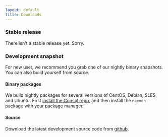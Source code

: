 ```yaml
---
layout: default
title: Downloads
---
```


### Stable release
There isn't a stable release yet. Sorry.

### Development snapshot
For new user, we recommend you grab one of our nightly binary snapshots. You can also build yourself from source.

#### Binary packages
We build nightly packages for several versions of CentOS, Debian, SLES, and Ubuntu. First [install the Consol repo](http://labs.consol.de/repo/testing/), and then install the `naemon` package with your package manager.

#### Source
Download the latest development source code from [github](http://github.com/naemon/naemon).
